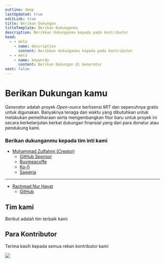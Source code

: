 ```yaml
---
outline: deep
lastUpdated: true
editLink: true
title: Berikan Dukungan
titleTemplate: Berikan Dukunganmu
description: Berikkan dukunganmu kepada pada kontributor
head:
  - - meta
    - name: description
      content: Berikkan dukunganmu kepada pada kontributor
  - - meta
    - name: keywords
      content: Berikan Dukungan di Generator
next: false
---
```


# Berikan Dukungan kamu


_Generator_ adalah proyek _Open-ource_ berlisensi _MIT_ dan sepenuhnya gratis untuk digunakan. Banyaknya tenaga dan waktu yang dibutuhkan untuk melakukan pemeliharaan serta mengembangkan fitur baru untuk proyek ini secara berkelanjutan berkat dukungan finansial yang dari para donatur atau pendukung kami.

### Berikan dukunganmu kepada tim inti kami

- [Mohammad Zulfahmi (Creator)](https://zzzul.me)
  - [GitHub Sponsor](https://github.com/sponsors/Zzzul)
  - [Buymeacoffe](https://www.buymeacoffee.com/mzulfahmi)
  - [Ko-fi](https://ko-fi.com/mzulfahmi)
  - [Saweria](https://saweria.co/zzzul)

<hr>

- [Rachmad Nur Hayat](https://rnh-is.me/)
  - [GitHub](https://github.com/rachyharkov)

<script setup>
import { VPTeamMembers } from 'vitepress/theme'

const members = [
  {
    avatar: 'https://www.github.com/Zzzul.png',
    name: 'Mohammad Zulfahmi',
    title: 'Author',
    links: [
      { icon: 'github', link: 'https://github.com/sponsors/Zzzul' },
      { icon: 'linkedin', link: 'https://www.linkedin.com/in/mohammad-zulfahmi/' },
    ]
  },
   {
    avatar: 'https://www.github.com/rachyharkov.png',
    name: 'Rachmad Nur Hayat',
    title: 'Core Team Member',
    links: [
      { icon: 'github', link: 'https://github.com/rachyharkov' },
    ]
  },
]
</script>

## Tim kami

Berikut adalah tim terbaik kami

<VPTeamMembers size="small" :members="members" />

## Para Kontributor

Terima kasih kepada semua rekan kontributor kami

<a  href="https://github.com/Evdigi-INA/generator/graphs/contributors">
<img  src="https://contrib.rocks/image?repo=Evdigi-INA/generator&anon=1&columns=10"  />
</a>
